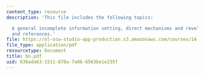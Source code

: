 ```yaml
---
content_type: resource
description: 'This file includes the following topics:

  A general incomplete information setting, direct mechanisms and revelation principle,
  and references.'
file: https://ol-ocw-studio-app-production.s3.amazonaws.com/courses/14-129-advanced-contract-theory-spring-2005/836ada631511878a7a066563be1e235f_bn.pdf
file_type: application/pdf
resourcetype: Document
title: bn.pdf
uid: 836ada63-1511-878a-7a06-6563be1e235f
---
```

